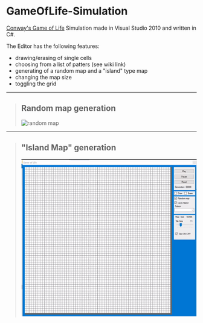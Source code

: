 # GameOfLife-Simulation
[Conway's Game of Life](https://en.wikipedia.org/wiki/Conway%27s_Game_of_Life) Simulation made in Visual Studio 2010 and written in C#. 

The Editor has the  following features:
- drawing/erasing of single cells
- choosing from a list of patters (see wiki link)
- generating of a random map and a "island" type map
- changing the map size
- toggling the grid


---
> ## Random map generation
> ![](showcase.gif "random map") 
---
> ## "Island Map" generation
> ![](island.gif "island map") 

